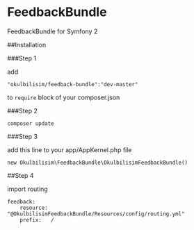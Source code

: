 FeedbackBundle
==============

FeedbackBundle for Symfony 2


##Installation

###Step 1

add
```
"okulbilisim/feedback-bundle":"dev-master"
```

to `require` block of your composer.json

###Step 2

```
composer update
```

###Step 3

add this line to your app/AppKernel.php file

```
new Okulbilisim\FeedbackBundle\OkulbilisimFeedbackBundle()
```

##Step 4

import routing 

```
feedback:
    resource: "@OkulbilisimFeedbackBundle/Resources/config/routing.yml"
    prefix:   /
```

